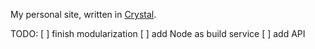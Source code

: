 My personal site, written in [Crystal](https://crystal-lang.org).

TODO:
  [  ]  finish modularization
  [  ]  add Node as build service
  [  ]  add API